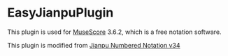 # EasyJianpuPlugin
This plugin is used for [MuseScore](https://musescore.org/) 3.6.2, which is a free notation software. 

This plugin is modified from [Jianpu Numbered Notation v34](https://musescore.org/en/project/jianpu-numbered-notation-0)
